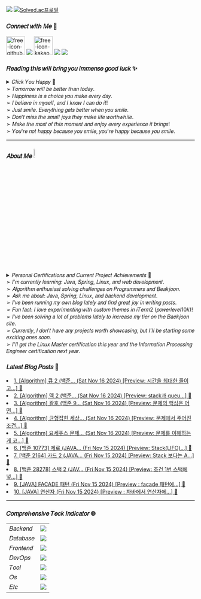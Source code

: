 <a href="https://hits.seeyoufarm.com"><img src="https://hits.seeyoufarm.com/api/count/incr/badge.svg?url=https%3A%2F%2Fgithub.com%2Fsbi1024%2Fhit-counter&count_bg=%23C91426&title_bg=%23311CD1&icon=canonical.svg&icon_color=%23B51DDB&title=%F0%9D%92%97%F0%9D%92%8A%F0%9D%92%94%F0%9D%92%8A%F0%9D%92%95&edge_flat=false"/></a>
[![Solved.ac프로필](http://mazassumnida.wtf/api/mini/generate_badge?boj=sbi1024)](https://solved.ac/sbi1024)

### 𝐶𝑜𝑛𝑛𝑒𝑐𝑡 𝑤𝑖𝑡ℎ 𝑀𝑒 🔗  
<span><a href="https://sbi1024.github.io/"> <img src="https://github.com/user-attachments/assets/9efa66cd-c50f-4487-aa47-6e5814ca2991" alt="free-icon-github" width="50" heigth = "50" /></a></span>
<span><a href="https://www.instagram.com/yamu.okay/" target="blank"><img src="https://skillicons.dev/icons?i=instagram&theme=light" /></a></span>
<span><a href="https://open.kakao.com/o/ggq6pkWg"><img src="https://github.com/user-attachments/assets/5aec97fd-8573-441a-a8fa-19e47ce5e2d9" alt="free-icon-kakao" width="50" heigth = "50"></a></span>
<span><a href="https://discord.gg/qMAZGWW4Zd" target="blank"><img src="https://skillicons.dev/icons?i=discord&theme=light" /></a></span>
<span><a href="mailto:treein10242@gmail.com" target="blank"><img src="https://skillicons.dev/icons?i=gmail&theme=light" /></a></span>

### 𝑅𝑒𝑎𝑑𝑖𝑛𝑔 𝑡𝘩𝑖𝑠 𝑤𝑖𝑙𝑙 𝑏𝑟𝑖𝑛𝑔 𝑦𝑜𝑢 𝑖𝑚𝑚𝑒𝑛𝑠𝑒 𝑔𝑜𝑜𝑑 𝑙𝑢𝑐𝑘 ✨
<details>
  <summary> 𝐶𝑙𝑖𝑐𝑘 𝑌𝑜𝑢 𝐻𝑎𝑝𝑝𝑦 🌈</summary>
  
  ![img](https://github.com/user-attachments/assets/e7e6577e-1508-44cb-85f6-d553abbe1dc7) 
</details>
 ➢ 𝑇𝑜𝑚𝑜𝑟𝑟𝑜𝑤 𝑤𝑖𝑙𝑙 𝑏𝑒 𝑏𝑒𝑡𝑡𝑒𝑟 𝑡ℎ𝑎𝑛 𝑡𝑜𝑑𝑎𝑦.</br>
 ➢ 𝐻𝑎𝑝𝑝𝑖𝑛𝑒𝑠𝑠 𝑖𝑠 𝑎 𝑐ℎ𝑜𝑖𝑐𝑒 𝑦𝑜𝑢 𝑚𝑎𝑘𝑒 𝑒𝑣𝑒𝑟𝑦 𝑑𝑎𝑦. </br>
 ➢ 𝐼 𝑏𝑒𝑙𝑖𝑒𝑣𝑒 𝑖𝑛 𝑚𝑦𝑠𝑒𝑙𝑓, 𝑎𝑛𝑑 𝐼 𝑘𝑛𝑜𝑤 𝐼 𝑐𝑎𝑛 𝑑𝑜 𝑖𝑡! </br>
 ➢ 𝐽𝑢𝑠𝑡 𝑠𝑚𝑖𝑙𝑒. 𝐸𝑣𝑒𝑟𝑦𝑡ℎ𝑖𝑛𝑔 𝑔𝑒𝑡𝑠 𝑏𝑒𝑡𝑡𝑒𝑟 𝑤ℎ𝑒𝑛 𝑦𝑜𝑢 𝑠𝑚𝑖𝑙𝑒. </br>
 ➢ 𝐷𝑜𝑛'𝑡 𝑚𝑖𝑠𝑠 𝑡ℎ𝑒 𝑠𝑚𝑎𝑙𝑙 𝑗𝑜𝑦𝑠 𝑡ℎ𝑒𝑦 𝑚𝑎𝑘𝑒 𝑙𝑖𝑓𝑒 𝑤𝑜𝑟𝑡ℎ𝑤ℎ𝑖𝑙𝑒. </br>
 ➢ 𝑀𝑎𝑘𝑒 𝑡ℎ𝑒 𝑚𝑜𝑠𝑡 𝑜𝑓 𝑡ℎ𝑖𝑠 𝑚𝑜𝑚𝑒𝑛𝑡 𝑎𝑛𝑑 𝑒𝑛𝑗𝑜𝑦 𝑒𝑣𝑒𝑟𝑦 𝑒𝑥𝑝𝑒𝑟𝑖𝑒𝑛𝑐𝑒 𝑖𝑡 𝑏𝑟𝑖𝑛𝑔𝑠!  </br>
 ➢ 𝑌𝑜𝑢'𝑟𝑒 𝑛𝑜𝑡 ℎ𝑎𝑝𝑝𝑦 𝑏𝑒𝑐𝑎𝑢𝑠𝑒 𝑦𝑜𝑢 𝑠𝑚𝑖𝑙𝑒, 𝑦𝑜𝑢'𝑟𝑒 ℎ𝑎𝑝𝑝𝑦 𝑏𝑒𝑐𝑎𝑢𝑠𝑒 𝑦𝑜𝑢 𝑠𝑚𝑖𝑙𝑒. </br>
 
---

### 𝐴𝑏𝑜𝑢𝑡 𝑀𝑒 <img src="https://media.giphy.com/media/GltC4HZLjJLvq/giphy.gif?cid=790b7611vxkffaq8p5eo9kl5xcxvnpw82hi7xoinkgwkpbnp&ep=v1_stickers_search&rid=giphy.gif&ct=s" width="8%">
<details>
  <summary> 𝑃𝑒𝑟𝑠𝑜𝑛𝑎𝑙 𝐶𝑒𝑟𝑡𝑖𝑓𝑖𝑐𝑎𝑡𝑖𝑜𝑛𝑠 𝑎𝑛𝑑 𝐶𝑢𝑟𝑟𝑒𝑛𝑡 𝑃𝑟𝑜𝑗𝑒𝑐𝑡 𝐴𝑐ℎ𝑖𝑒𝑣𝑒𝑚𝑒𝑛𝑡𝑠 🥇</summary>
  - 𝑆𝑄𝐿𝐷(𝐶𝑒𝑟𝑡𝑖𝑓𝑖𝑐𝑎𝑡𝑖𝑜𝑛) ⇾  𝑂𝑏𝑡𝑎𝑖𝑛 🎖️ (23.07.07)</br>
  - 𝐿𝑖𝑛𝑢𝑥 𝑀𝑎𝑠𝑡𝑒𝑟 𝐿𝑒𝑣𝑒𝑙2(𝐶𝑒𝑟𝑡𝑖𝑓𝑖𝑐𝑎𝑡𝑖𝑜𝑛) ⇾  𝐸𝑥𝑎𝑚 𝑁𝑒𝑥𝑡 𝑀𝑜𝑛𝑡ℎ 🔥 (24.12.14)</br>
  - 𝐼𝑛𝑓𝑜𝑟𝑚𝑎𝑡𝑖𝑜𝑛 𝑃𝑟𝑜𝑐𝑒𝑠𝑠𝑖𝑛𝑔 𝐸𝑛𝑔𝑖𝑛𝑒𝑒𝑟(𝐶𝑒𝑟𝑡𝑖𝑓𝑖𝑐𝑎𝑡𝑖𝑜𝑛) ⇾ 𝐸𝑥𝑎𝑚 𝑁𝑒𝑥𝑡 𝑌𝑒𝑎𝑟 🔥</br>
  - 𝑆𝑐ℎ𝑒𝑑𝑢𝑙𝑒 𝑀𝑎𝑛𝑎𝑔𝑒𝑚𝑒𝑛𝑡 𝑊𝑒𝑏𝑠𝑖𝑡𝑒(𝑃𝑟𝑜𝑗𝑒𝑐𝑡) ⇾ 𝑃𝑙𝑎𝑛𝑛𝑒𝑑 𝑓𝑜𝑟 𝑛𝑒𝑥𝑡 𝑦𝑒𝑎𝑟 🔥</br>
  
</details>
➢  𝐼’𝑚 𝑐𝑢𝑟𝑟𝑒𝑛𝑡𝑙𝑦 𝑙𝑒𝑎𝑟𝑛𝑖𝑛𝑔: 𝐽𝑎𝑣𝑎, 𝑆𝑝𝑟𝑖𝑛𝑔, 𝐿𝑖𝑛𝑢𝑥, 𝑎𝑛𝑑 𝑤𝑒𝑏 𝑑𝑒𝑣𝑒𝑙𝑜𝑝𝑚𝑒𝑛𝑡. </br>
➢  𝐴𝑙𝑔𝑜𝑟𝑖𝑡ℎ𝑚 𝑒𝑛𝑡ℎ𝑢𝑠𝑖𝑎𝑠𝑡 𝑠𝑜𝑙𝑣𝑖𝑛𝑔 𝑐ℎ𝑎𝑙𝑙𝑒𝑛𝑔𝑒𝑠 𝑜𝑛 𝑃𝑟𝑜𝑔𝑟𝑎𝑚𝑚𝑒𝑟𝑠 𝑎𝑛𝑑 𝐵𝑒𝑎𝑘𝑗𝑜𝑜𝑛. </br>
➢  𝐴𝑠𝑘 𝑚𝑒 𝑎𝑏𝑜𝑢𝑡: 𝐽𝑎𝑣𝑎, 𝑆𝑝𝑟𝑖𝑛𝑔, 𝐿𝑖𝑛𝑢𝑥, 𝑎𝑛𝑑 𝑏𝑎𝑐𝑘𝑒𝑛𝑑 𝑑𝑒𝑣𝑒𝑙𝑜𝑝𝑚𝑒𝑛𝑡. </br>
➢  𝐼'𝑣𝑒 𝑏𝑒𝑒𝑛 𝑟𝑢𝑛𝑛𝑖𝑛𝑔 𝑚𝑦 𝑜𝑤𝑛 𝑏𝑙𝑜𝑔 𝑙𝑎𝑡𝑒𝑙𝑦 𝑎𝑛𝑑 𝑓𝑖𝑛𝑑 𝑔𝑟𝑒𝑎𝑡 𝑗𝑜𝑦 𝑖𝑛 𝑤𝑟𝑖𝑡𝑖𝑛𝑔 𝑝𝑜𝑠𝑡𝑠. </br>
➢  𝐹𝑢𝑛 𝑓𝑎𝑐𝑡: 𝐼 𝑙𝑜𝑣𝑒 𝑒𝑥𝑝𝑒𝑟𝑖𝑚𝑒𝑛𝑡𝑖𝑛𝑔 𝑤𝑖𝑡ℎ 𝑐𝑢𝑠𝑡𝑜𝑚 𝑡ℎ𝑒𝑚𝑒𝑠 𝑖𝑛 𝑖𝑇𝑒𝑟𝑚2 (𝑝𝑜𝑤𝑒𝑟𝑙𝑒𝑣𝑒𝑙10𝑘)! </br>
➢  𝐼'𝑣𝑒 𝑏𝑒𝑒𝑛 𝑠𝑜𝑙𝑣𝑖𝑛𝑔 𝑎 𝑙𝑜𝑡 𝑜𝑓 𝑝𝑟𝑜𝑏𝑙𝑒𝑚𝑠 𝑙𝑎𝑡𝑒𝑙𝑦 𝑡𝑜 𝑖𝑛𝑐𝑟𝑒𝑎𝑠𝑒 𝑚𝑦 𝑡𝑖𝑒𝑟 𝑜𝑛 𝑡ℎ𝑒 𝐵𝑎𝑒𝑘𝑗𝑜𝑜𝑛 𝑠𝑖𝑡𝑒. </br>
➢  𝐶𝑢𝑟𝑟𝑒𝑛𝑡𝑙𝑦, 𝐼 𝑑𝑜𝑛’𝑡 ℎ𝑎𝑣𝑒 𝑎𝑛𝑦 𝑝𝑟𝑜𝑗𝑒𝑐𝑡𝑠 𝑤𝑜𝑟𝑡ℎ 𝑠ℎ𝑜𝑤𝑐𝑎𝑠𝑖𝑛𝑔, 𝑏𝑢𝑡 𝐼’𝑙𝑙 𝑏𝑒 𝑠𝑡𝑎𝑟𝑡𝑖𝑛𝑔 𝑠𝑜𝑚𝑒 𝑒𝑥𝑐𝑖𝑡𝑖𝑛𝑔 𝑜𝑛𝑒𝑠 𝑠𝑜𝑜𝑛. </br>
➢  𝐼'𝑙𝑙 𝑔𝑒𝑡 𝑡ℎ𝑒 𝐿𝑖𝑛𝑢𝑥 𝑀𝑎𝑠𝑡𝑒𝑟 𝑐𝑒𝑟𝑡𝑖𝑓𝑖𝑐𝑎𝑡𝑖𝑜𝑛 𝑡ℎ𝑖𝑠 𝑦𝑒𝑎𝑟 𝑎𝑛𝑑 𝑡ℎ𝑒 𝐼𝑛𝑓𝑜𝑟𝑚𝑎𝑡𝑖𝑜𝑛 𝑃𝑟𝑜𝑐𝑒𝑠𝑠𝑖𝑛𝑔 𝐸𝑛𝑔𝑖𝑛𝑒𝑒𝑟 𝑐𝑒𝑟𝑡𝑖𝑓𝑖𝑐𝑎𝑡𝑖𝑜𝑛 𝑛𝑒𝑥𝑡 𝑦𝑒𝑎𝑟. </br>

 
### 𝐿𝑎𝑡𝑒𝑠𝑡 𝐵𝑙𝑜𝑔 𝑃𝑜𝑠𝑡𝑠 📕
<!-- BLOG-POST-LIST:START --><li><a href="https://sbi1024.github.io/Algorithm/java-ex/post-65.html">1. [Algorithm] 큐 2 &lpar;백준... (Sat Nov 16 2024) [Preview: 시간을 최대한 줄이고...] 🦋</a></li>
<li><a href="https://sbi1024.github.io/Algorithm/java-ex/post-66.html">2. [Algorithm] 덱 2 &lpar;백준... (Sat Nov 16 2024) [Preview: stack과 queu...] 🦋</a></li>
<li><a href="https://sbi1024.github.io/Algorithm/java-ex/post-67.html">3. [Algorithm] 괄호 &lpar;백준 9... (Sat Nov 16 2024) [Preview: 문제의 핵심은 어떤...] 🦋</a></li>
<li><a href="https://sbi1024.github.io/Algorithm/java-ex/post-68.html">4. [Algorithm] 균형잡힌 세상... (Sat Nov 16 2024) [Preview: 문제에서 주어진 조건...] 🦋</a></li>
<li><a href="https://sbi1024.github.io/Algorithm/java-ex/post-69.html">5. [Algorithm] 요세푸스 문제... (Sat Nov 16 2024) [Preview: 문제를 이해하는게 코...] 🦋</a></li>
<li><a href="https://sbi1024.github.io/Algorithm/java-ex/post-62.html">6. [백준 10773] 제로 &lpar;JAVA... (Fri Nov 15 2024) [Preview: Stack&lpar;LIFO&rpar;...] 🦋</a></li>
<li><a href="https://sbi1024.github.io/Algorithm/java-ex/post-63.html">7. [백준 2164] 카드 2 &lpar;JAVA... (Fri Nov 15 2024) [Preview: Stack 보다는 A...] 🦋</a></li>
<li><a href="https://sbi1024.github.io/Algorithm/java-ex/post-64.html">8. [백준 28278] 스택 2 &lpar;JAV... (Fri Nov 15 2024) [Preview: 조건 1번 스택에 넣...] 🦋</a></li>
<li><a href="https://sbi1024.github.io/Java/design-pattern/post-01.html">9. [JAVA] FACADE 패턴 (Fri Nov 15 2024) [Preview : facade 패턴에...] 🦋</a></li>
<li><a href="https://sbi1024.github.io/Java/introduction/post-02.html">10. [JAVA] 연산자 (Fri Nov 15 2024) [Preview : 자바에서 연산자에...] 🦋</a></li>
<!-- BLOG-POST-LIST:END -->

---

### 𝐶𝑜𝑚𝑝𝑟𝑒ℎ𝑒𝑛𝑠𝑖𝑣𝑒 𝑇𝑒𝑐𝑘 𝐼𝑛𝑑𝑖𝑐𝑎𝑡𝑜𝑟 🌐
<table>
  <tr>
    <td>𝐵𝑎𝑐𝑘𝑒𝑛𝑑</td>
    <td><img src="https://skillicons.dev/icons?i=java,spring,hibernate,gradle,grafana,kafka,elasticsearch&theme=light"/></td>
  </tr>
  <tr>
    <td >𝐷𝑎𝑡𝑎𝑏𝑎𝑠𝑒</td>
    <td ><img src="https://skillicons.dev/icons?i=mysql,redis&theme=light"/></td>
  </tr>
  <tr>
    <td>𝐹𝑟𝑜𝑛𝑡𝑒𝑛𝑑</td>
    <td><img src="https://skillicons.dev/icons?i=html,js,css,bootstrap&theme=light"/></td>
  </tr>
  <tr>
    <td>𝐷𝑒𝑣𝑂𝑝𝑠</td>
    <td><img src="https://skillicons.dev/icons?i=git,github,githubactions,jenkins,docker,kubernetes,nginx,aws&theme=light"/></td>
  </tr>
  <tr>
    <td>𝑇𝑜𝑜𝑙</td>
    <td><img src="https://skillicons.dev/icons?i=idea,vscode,notion,postman,vim&theme=light"/></td>
  </tr>
  <tr>
    <td>𝑂𝑠</td>
    <td><img src="https://skillicons.dev/icons?i=apple,windows,linux&theme=light"/></td>
  </tr>
  <tr>
    <td>𝐸𝑡𝑐</td>
    <td><img src="https://skillicons.dev/icons?i=md,stackoverflow&theme=light"/></td>
  </tr>
</table>
